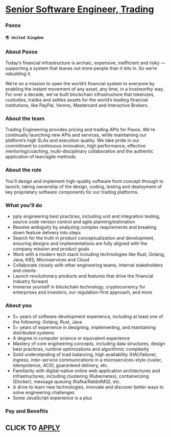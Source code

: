 # [Senior Software Engineer, Trading](https://www.remotewlb.com/apply/senior-software-engineer-trading-51815)  
### Paxos  
#### `🌎 United Kingdom`  

### About Paxos

Today’s financial infrastructure is archaic, expensive, inefficient and risky — supporting a system that leaves out more people than it lets in. So we’re rebuilding it.

We’re on a mission to open the world’s financial system to everyone by enabling the instant movement of any asset, any time, in a trustworthy way. For over a decade, we’ve built blockchain infrastructure that tokenizes, custodies, trades and settles assets for the world’s leading financial institutions, like PayPal, Venmo, Mastercard and Interactive Brokers.

### About the team

Trading Engineering provides pricing and trading APIs for Paxos. We're continually launching new APIs and services, while maintaining our platform’s high SLAs and execution quality. We take pride in our commitment to continuous innovation, high performance, effective mentoring/coaching, multi-disciplinary collaboration and the authentic application of lean/agile methods.

### About the role

You'll design and implement high-quality software from concept through to launch, taking ownership of the design, coding, testing and deployment of key proprietary software components for our trading platforms.

### What you'll do

  * pply engineering best practices, including unit and integration testing, source code version control and agile planning/estimation
  * Resolve ambiguity by analyzing complex requirements and breaking down feature delivery into steps
  * Search for the truth in product conceptualization and development, ensuring designs and implementations are fully aligned with the company mission and product goals 
  * Work with a modern tech stack including technologies like Rust, Golang, Java, K8S, Microservices and Cloud
  * Collaborate closely with other engineering teams, internal stakeholders and clients
  * Launch revolutionary products and features that drive the financial industry forward
  * Immerse yourself in blockchain technology, cryptocurrency for enterprises and investors, our regulation-first approach, and more

### About you

  * 5+ years of software development experience, including at least one of the following: Golang, Rust, Java
  * 5+ years of experience in designing, implementing, and maintaining distributed systems 
  * A degree in computer science or equivalent experience
  * Mastery of core engineering concepts, including data structures, design best practices, runtime optimizations and algorithmic complexity 
  * Solid understanding of load balancing, high availability (HA)/failover, ingress, inter-service communications in a microservices-style cluster, idempotence, ACID, guaranteed delivery, etc.
  * Familiarity with digital-native online web application architectures and infrastructures, including clustering (Kubernetes), containerizing (Docker), message queuing (Kafka/RabbitMQ), etc. 
  * A drive to learn new technologies, innovate and discover better ways to solve engineering challenges
  * Some JavaScript experience is a plus

### Pay and Benefits

  
## CLICK TO [APPLY](https://www.remotewlb.com/apply/senior-software-engineer-trading-51815)

